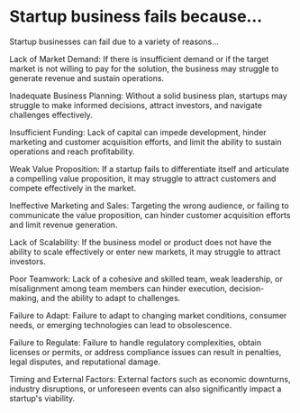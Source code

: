 # Startup business fails because…

Startup businesses can fail due to a variety of reasons…

Lack of Market Demand: If there is insufficient demand or if the target market is not willing to pay for the solution, the business may struggle to generate revenue and sustain operations.

Inadequate Business Planning: Without a solid business plan, startups may struggle to make informed decisions, attract investors, and navigate challenges effectively.

Insufficient Funding: Lack of capital can impede development, hinder marketing and customer acquisition efforts, and limit the ability to sustain operations and reach profitability.

Weak Value Proposition: If a startup fails to differentiate itself and articulate a compelling value proposition, it may struggle to attract customers and compete effectively in the market. 

Ineffective Marketing and Sales: Targeting the wrong audience, or failing to communicate the value proposition, can hinder customer acquisition efforts and limit revenue generation.

Lack of Scalability: If the business model or product does not have the ability to scale effectively or enter new markets, it may struggle to attract investors.

Poor Teamwork: Lack of a cohesive and skilled team, weak leadership, or misalignment among team members can hinder execution, decision-making, and the ability to adapt to challenges.

Failure to Adapt: Failure to adapt to changing market conditions, consumer needs, or emerging technologies can lead to obsolescence. 

Failure to Regulate: Failure to handle regulatory complexities, obtain licenses or permits, or address compliance issues can result in penalties, legal disputes, and reputational damage.

Timing and External Factors: External factors such as economic downturns, industry disruptions, or unforeseen events can also significantly impact a startup's viability.
